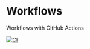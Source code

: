 # Workflows
Workflows with GitHub Actions

[![CI](https://github.com/BiBa-01/Workflows/actions/workflows/main.yml/badge.svg)](https://github.com/BiBa-01/Workflows/actions/workflows/main.yml)
